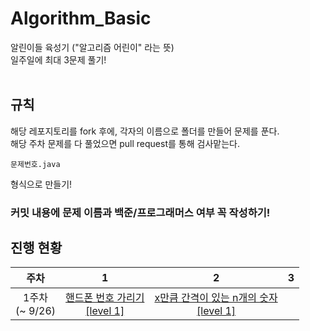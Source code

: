 # Algorithm_Basic
알린이들 육성기 ("알고리즘 어린이" 라는 뜻)
<br>
일주일에 최대 3문제 풀기!  
<br>

## 규칙
해당 레포지토리를 fork 후에, 각자의 이름으로 폴더를 만들어 문제를 푼다.  
해당 주차 문제를 다 풀었으면 pull request를 통해 검사맡는다.
```text
문제번호.java
```
형식으로 만들기!

### 커밋 내용에 문제 이름과 백준/프로그래머스 여부 꼭 작성하기!

## 진행 현황

| 주차 | 1 | 2 | 3 |
|:---:|:---:|:---:|:---:|
| 1주차<br>(~ 9/26) | [핸드폰 번호 가리기 <br>\[level 1\]](https://programmers.co.kr/learn/courses/30/lessons/12948) | [x만큼 간격이 있는 n개의 숫자<br>\[level 1\]](https://programmers.co.kr/learn/courses/30/lessons/12954) ||
